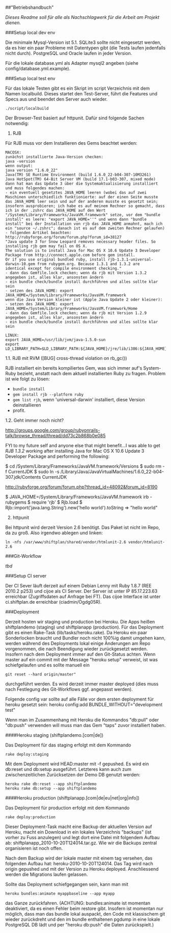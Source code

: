 ##"Betriebshandbuch"

_Dieses Readme soll für alle als Nachschlagwerk für die Arbeit am Projekt dienen._

###Setup local dev env

Die minimale Mysql-Version ist 5.1. SQLite3 sollte nicht eingesetzt werden, da es hier ein paar Probleme mit Datentypen gibt (die Tests laufen jedenfalls nicht durch). PostgreSQL und Oracle laufen in jeder Version.

Für die lokale database.yml als Adapter mysql2 angeben (siehe config/database.yml.example).

###Setup local test env

Für das lokale Testen gibt es ein Skript im script Verzeichnis mit dem Namen localbuild. Dieses startet den Test-Server, führt die Features und Specs aus und beendet den Server auch wieder.

    ./script/localbuild

Der Browser-Test basiert auf httpunit. Dafür sind folgende Sachen notwendig:

1. RJB

Für RJB muss vor dem Installieren des Gems beachtet werden:

    MACOSX:
    zunächst installierte Java-Version checken:
    java -version
    wenn output:
    java version "1.6.0_22"
    Java(TM) SE Runtime Environment (build 1.6.0_22-b04-307-10M3261)
    Java HotSpot(TM) 64-Bit Server VM (build 17.1-b03-307, mixed mode)
    dann hat man das Update 3 über die Systemaktualisierung installiert und muss folgendes machen:
    - ein eventuell gesetztes JAVA_HOME leeren (wobei das auf zwei Maschinen unterschiedlich funktionierte: auf der einen Seite musste das JAVA_HOME leer sein und auf der anderen musste es gesetzt sein; insofern ausprobieren; ich habe es auf meinem Rechner so gemacht, dass ich in der .zshrc das JAVA_HOME auf den Wert "/System/Library/Frameworks/JavaVM.framework" setze, vor dem "bundle install" es leere: "export JAVA_HOME=''" und wenn dann "bundle install" bei der Installation von rjb das JAVA_HOME anmahnt, mach ich ein "source ~/.zshrc"; danach ist es auf dem zweiten Rechner gelaufen)
    - folgenden Artikel beachten:
    http://rubyforge.org/forum/forum.php?forum_id=38127
    "Java update 3 for Snow Leopard removes necessary header files. So installing rjb gem may fail on OS X.
    The solution is to install Java for Mac OS X 10.6 Update 3 Developer Package from http://connect.apple.com before gem install.
    Or if you use original bundled ruby, install rjb-1.3.1-universal-darwin-10.gem from rubygem.org. Because 1.3.1 and 1.3.2 are
    identical except for compile environment checking."
    - dann das Gemfile.lock checken; wenn da rjb mit Version 1.3.2 angegeben ist, alles klar, ansonsten ändern
    - ein bundle check/bundle install durchführen und alles sollte klar sein
    - setzen des JAVA_HOME: export JAVA_HOME=/System/Library/Frameworks/JavaVM.framework
    wenn die Java Version kleiner ist (Apple Java Update 2 oder kleiner):
    - setzen des JAVA_HOME: export JAVA_HOME=/System/Library/Frameworks/JavaVM.framework/Home
    - dann das Gemfile.lock checken; wenn da rjb mit Version 1.2.9 angegeben ist, alles klar, ansonsten ändern
    - ein bundle check/bundle install durchführen und alles sollte klar sein

    LINUX:
    export JAVA_HOME=/usr/lib/jvm/java-1.5.0-sun
    export LD_LIBRARY_PATH=$LD_LIBRARY_PATH:${JAVA_HOME}/jre/lib/i386:${JAVA_HOME}/jre/lib/i386/client

1.1. RJB mit RVM ([BUG] cross-thread violation on rb_gc())

RJB installiert ein bereits kompiliertes Gem, was sich immer auf's System-Ruby bezieht, anstatt nach dem aktuell installierten Ruby zu fragen. Problem ist wie folgt zu lösen:
  - `bundle install`
  - `gem install rjb --platform ruby`
  - `gem list rjb`, wenn 'universal-darwin' installiert, diese Version deinstallieren
  - profit.

1.2. Geht immer noch nicht?

http://groups.google.com/group/rubyonrails-talk/browse_thread/thread/dd73c2b868b0e085

  FYI to my future self and anyone else that might benefit...I was able to get *RJB 1.3.2* working after installing Java for Mac OS X 10.6 Update 3 Developer Package and performing the following:

  $ cd /System/Library/Frameworks/JavaVM.framework/Versions
  $ sudo rm -f CurrentJDK
  $ sudo ln -s /Library/Java/JavaVirtualMachines/1.6.0_22-b04-307.jdk/Contents CurrentJDK

http://rubyforge.org/forum/forum.php?thread_id=48092&forum_id=8190

  $ JAVA_HOME=/System/Library/Frameworks/JavaVM.framework irb -rubygems
  $ require 'rjb'
  $ Rjb.load
  $ Rjb::import('java.lang.String').new('hello world').toString
  => "hello world"

2. httpunit

Bei httpunit wird derzeit Version 2.6 benötigt. Das Paket ist nicht im Repo, da zu groß. Also irgendwo ablegen und linken:

    ln -nfs /var/www/shiftplan/shared/vendor/htmlunit-2.6 vendor/htmlunit-2.6

###Git-Workflow

_tbd_

###Setup CI server

Der CI Sever läuft derzeit auf einem Debian Lenny mit Ruby 1.8.7 (REE 2010.2 p253) und cijoe als CI Server. Der Server ist unter IP 85.17.223.63 erreichbar (Zugriffsdaten auf Anfrage bei FT). Das cijoe Interface ist unter ci.shiftplan.de erreichbar (ciadmin/Ogdg05R).

###Deployment

Derzeit hosten wir staging und production bei Heroku. Die Apps heißen shiftplandemo (staging) und shiftplanapp (production). Für das Deployment gibt es einen Rake-Task (lib/tasks/heroku.rake). Da Heroku ein paar Sonderlocken braucht und Bundler noch nicht 100%ig damit umgehen kann, werden während des Deployments lokal einige Änderungen am Repo vorgenommen, die nach Beendigung wieder zurückgesetzt werden. Insofern nach dem Deployment immer auf den Git-Status achten. Wenn master auf ein commit mit der Message "heroku setup" verweist, ist was schiefgelaufen und es sollte manuell ein

    git reset --hard origin/master"

durchgeführt werden. Es wird derzeit immer master deployed (dies muss nach Festlegung des Git-Workflows ggf. angepasst werden).

Folgende config var sollte auf alle Fälle vor dem ersten deployment für heroku gesetzt sein:
    heroku config:add BUNDLE_WITHOUT="development test"

Wenn man im Zusammenhang mit Heroku die Kommandos "db:pull" oder "db:push" verwenden will muss man das Gem "taps" zuvor installiert haben.

####Heroku staging (shiftplandemo.[com|de])

Das Deployment für das staging erfolgt mit dem Kommando

    rake deploy:staging

Mit dem Deployment wird HEAD:master mit -f gepushed. Es wird ein db:reset und db:setup ausgeführt. Letzteres kann auch zum zwischenzeitlichen Zurücksetzen der Demo DB genutzt werden:

    heroku rake db:reset --app shiftplandemo
    heroku rake db:setup --app shiftplandemo

####Heroku production (shiftplanapp.[com|de|eu|net|org|info])

Das Deployment für production erfolgt mit dem Kommando

    rake deploy:production

Dieser Deployment-Task macht eine Backup der aktuellen Version auf Heroku, macht ein Download in ein lokales Verzeichnis "backups" (ist vorher zu Fuss anzulegen) und legt dort eine Datei mit folgendem Aufbau ab: shiftplanapp_2010-10-20T124014.tar.gz. Wie wir die Backups zentral organisieren ist noch offen.

Nach dem Backup wird der lokale master mit einem tag versehen, das folgenden Aufbau hat: heroku-2010-10-20T124014. Das Tag wird nach origin gepushed und mit der Version zu Heroku deployed. Anschliessend werden die Migrations laufen gelassen.

Sollte das Deployment schiefgegangen sein, kann man mit

    heroku bundles:animate myappbaseline --app myapp

das Ganze zurückfahren. (ACHTUNG: bundles:animate ist momentan deaktiviert, da es einen Fehler beim restore gibt. Insofern ist momentan nur möglich, dass man das bundle lokal auspackt, den Code mit klassischem git wieder zurückdreht und den im bundle enthaltenen pgdump in eine lokale PostgreSQL DB  lädt und per "heroku db:push" die Daten zurückspielt.)

